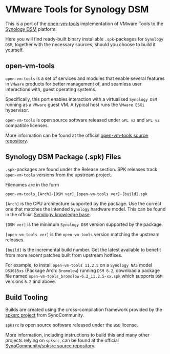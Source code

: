 # VMware Tools for Synology DSM

This is a port of the [open-vm-tools](https://github.com/vmware/open-vm-tools) implementation of VMware Tools to the [Synology DSM](https://www.synology.com/en-global/dsm) platform.

Here you will find ready-built binary installable `.spk`-packages for `Synology DSM`, together with the necessary sources, should you choose to build it yourself.

## open-vm-tools

`open-vm-tools` is a set of services and modules that enable several features in `VMware` products for better management of, and seamless user interactions with, guest operating systems.

Specifically, this port enables interaction with a virtualised `Synology DSM` running as a `VMware` guest VM. A typical host runs the `VMware ESXi` hypervisor.

`open-vm-tools` is open source software released under `GPL v2` and `GPL v2` compatible licenses.

More information can be found at the official [open-vm-tools source repository](https://github.com/vmware/open-vm-tools).

## Synology DSM Package (.spk) Files

`.spk`-packages are found under the Release section. SPK releases track `open-vm-tools` versions from the upstream project.

Filenames are in the form

```
open-vm-tools_[Arch]-[DSM ver]_[open-vm-tools ver]-[build].spk
```

`[Arch]` is the CPU architecture supported by the package. Use the correct one that matches the intended `Synology` hardware model. This can be found in the official [Synology knowledge base](https://www.synology.com/en-global/knowledgebase/DSM/tutorial/Compatibility_Peripherals/What_kind_of_CPU_does_my_NAS_have).

`[DSM ver]` is the minimum `Synology DSM` version supported by the package.

`[open-vm-tools ver]` is the `open-vm-tools` version matching the upstream releases.

`[build]` is the incremental build number. Get the latest available to benefit from more recent patches built from upstream hotfixes.

For example, to install `open-vm-tools 11.2.5` on a `Synology NAS` model `DS3615xs` (Package Arch: `Bromolow`) running `DSM 6.2`, download a package file named `open-vm-tools_bromolow-6.2_11.2.5-xx.spk` which supports `DSM` versions `6.2` and above.

## Build Tooling

Builds are created using the cross-compilation framework provided by the [spksrc project](https://github.com/SynoCommunity/spksrc) from SynoCommunity.

`spksrc` is open source software released under the `BSD` license.

More information, including instructions to build this and many other projects relying on `spksrc`, can be found at the official [SynoCommunity/spksrc source repository](https://github.com/SynoCommunity/spksrc).
